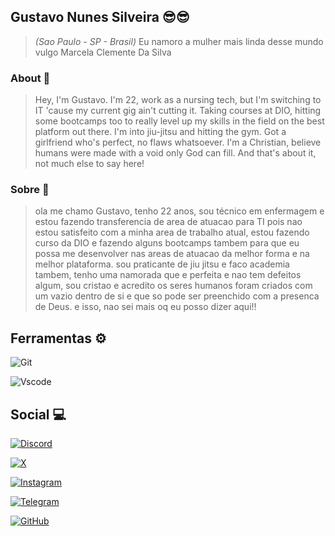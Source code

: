 
## Gustavo Nunes Silveira 😎😎
> *(Sao Paulo - SP - Brasil)*
Eu namoro a mulher mais linda desse mundo vulgo Marcela Clemente Da Silva

### About 👀

> Hey, I'm Gustavo. I'm 22, work as a nursing tech, but I'm switching to IT 'cause my current gig ain't cutting it. Taking courses at DIO, hitting some bootcamps too to really level up my skills in the field on the best platform out there.
> I'm into jiu-jitsu and hitting the gym. Got a girlfriend who's perfect, no flaws whatsoever. I'm a Christian, believe humans were made with a void only God can fill. And that's about it, not much else to say here!

### Sobre 👀

> ola me chamo Gustavo, tenho 22 anos, sou técnico em enfermagem e estou fazendo transferencia de area de atuacao para TI pois nao estou satisfeito com a minha area de trabalho atual, estou fazendo curso da DIO e fazendo alguns bootcamps tambem para que eu possa me desenvolver nas areas de atuacao da melhor forma e na melhor plataforma. 
> sou praticante de jiu jitsu e faco academia tambem, tenho uma namorada que e perfeita e nao tem defeitos algum, sou cristao e acredito os seres humanos foram criados com um vazio dentro de si e que so pode ser preenchido com a presenca de Deus. e isso, nao sei mais oq eu posso dizer aqui!!

## Ferramentas ⚙
![Git](https://img.shields.io/badge/GIT-E44C30?style=for-the-badge&logo=git&logoColor=white) 

![Vscode](https://img.shields.io/badge/Vscode-007ACC?style=for-the-badge&logo=visual-studio-code&logoColor=white)




## Social 💻
[![Discord](https://img.shields.io/badge/Discord-7289DA?style=for-the-badge&logo=discord&logoColor=white)](https://discord.com/channels/@nunesWhay/)

[![X](https://img.shields.io/badge/X-000?style=for-the-badge&logo=x)](https://x.com/nunesWhay)

[![Instagram](https://img.shields.io/badge/-Instagram-%23E4405F?style=for-the-badge&logo=instagram&logoColor=white)](https://www.instagram.com/guu_nunesbjj/)

[![Telegram](https://img.shields.io/badge/Telegram-000?style=for-the-badge&logo=telegram&logoColor=2CA5E0)](https://t.me/nunesWhay)

[![GitHub](https://img.shields.io/badge/GitHub-100000?style=for-the-badge&logo=github&logoColor=white)](https://github.com/nunesWhay)

    
    
  